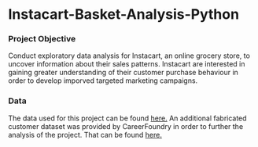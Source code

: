 # Instacart-Basket-Analysis-Python
### Project Objective
Conduct exploratory data analysis for Instacart, an online grocery store, to uncover information about their sales patterns. Instacart are interested in gaining greater understanding of their customer purchase behaviour in order to develop imporved targeted marketing campaigns.
### Data
The data used for this project can be found [here.](https://www.kaggle.com/datasets/psparks/instacart-market-basket-analysis)
An additional fabricated customer dataset was provided by CareerFoundry in order to further the analysis of the project. That can be found [here.](https://github.com/lydiafearn/Instacart-Basket-Analysis-Python/files/12241638/customers.zip)
